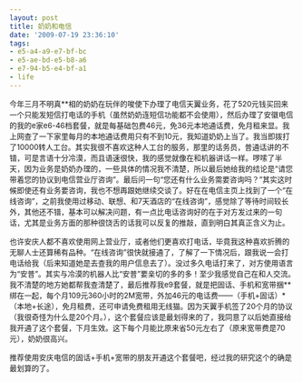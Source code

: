 ```yaml
---
layout: post
title: 奶奶和电信
date: '2009-07-19 23:36:10'
tags:
- e5-a4-a9-e7-bf-bc
- e5-ae-bd-e5-b8-a6
- e7-94-b5-e4-bf-a1
- life
---
```



<span style="font-size:small;">今年三月不明真**相的奶奶在玩伴的唆使下办理了电信天翼业务，花了520元钱买回来一个只能发短信打电话的手机（虽然奶奶连短信功能都不会使用），然后办理了安徽电信的我的e家e6-46档套餐，就是每基础包费46元，免36元本地通话费，免月租来显。我上网查了一下家里每月的本地通话费用只有不到10元，我知道奶奶上当了。我当即拨打了10000转人工台。其实我很不喜欢这种人工台的服务，那里的话务员，普通话讲的不错，可是言语十分冷漠，而且语速很快，我的感觉就像在和机器讲话一样。啰嗦了半天，因为业务是奶奶办理的，一些具体的情况我不清楚，所以最后她给我的结论是“请您带着您的协议到电信营业厅咨询”。最后问一句“您还有什么业务需要咨询吗？”其实这时候即使还有业务要咨询，我也不想再跟她继续交谈了。好在在电信主页上找到了一个“在线咨询”，之前我使用过移动、联想、和7天酒店的“在线咨询”，感觉除了等待时间较长外，其他还不错，基本可以解决问题，有一点比电话咨询好的在于对方发过来的一句话，尤其是业务方面的那种很饶舌的话我可以反复的推敲，直到明白其真正含义为止。</span>

<span style="font-size:small;"><span style="font-size:small;">也许安庆人都不喜欢使用网上营业厅，或者他们更喜欢打电话，毕竟我这种喜欢折腾的无聊人士还算稀有品种。“在线咨询”很快就接通了，了解了一下情况后，跟我说一会打电话给我（后来知道她是去查我的用户信息去了）。没过多久电话打来了，对方使用语言为“安普”。其实与冷漠的机器人比“安普”要亲切的多的多！至少我感觉自己在和人交流。我不清楚的地方她都帮我查清楚了，最后推荐我e9套餐，就是把固话、手机和宽带捆**绑在一起，每个月109元360小时的2M宽带，外加46元的电话费——（手机+固话）*（本地+长途），免月租费，还可申请免费租用无线猫。因为天翼手机签了20个月的协议（我很奇怪为什么是20个月。），这个套餐应该是最划得来的了，我同意了以后她直接给我开通了这个套餐，下月生效。这下每个月能比原来省50元左右了（原来宽带费是70元），奶奶很高兴。</span></span>

<span style="font-size:small;"><span style="font-size:small;">推荐使用安庆电信的固话+手机+宽带的朋友开通这个套餐吧，经过我的研究这个的确是最划算的了。</span></span>


